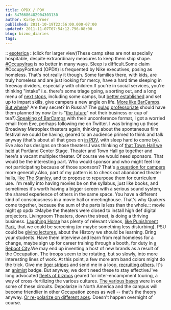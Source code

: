 ```yaml
---
title: OPDX / PDV
id: 8476686482904303130
author: Kirby Urner
published: 2011-10-19T22:56:00.000-07:00
updated: 2011-11-07T07:54:12.796-08:00
blog: bizmo_diaries
tags: 
---
```


[](http://www.flickr.com/photos/17157315@N00/6261545695/):: [esoterica](http://worldgame.blogspot.com/2011/10/esozone-talk.html) ::(click for larger view)These camp sites are not especially hospitable, despite extraordinary measures to keep them ship shape.  [#OccupyIraq](http://controlroom.blogspot.com/2011/10/workaday-world.html) is no better in many ways.  Sleep is difficult.Some claim #OccupyPortland (OPDX) is frequented by Nike executives, posing as homeless.  That's not really it though.  Some families there, with kids, are truly homeless and are just looking for mercy, have a hard time sleeping in freeway dividers, especially with children.If you're in social services, you're thinking "intake" i.e. there's some triage going, a sorting out, and a long menu of [next stops](http://controlroom.blogspot.com/2009/02/wanderers-200923.html), including some camps, but [better established](http://controlroom.blogspot.com/2006/07/civilian-technology.html) and set up to impart skills, give campers a new angle on life.  [More like BarCamps](http://mybizmo.blogspot.com/2010/10/barcamp-4.html).  [But where](http://worldgame.blogspot.com/2011/10/wherecamppdx.html)?  Are they secret?  In Russia?  The [gulag professoriate](http://worldgame.blogspot.com/2009/07/more-buckaneer-talk.html) should have them planned by now (or is "[the future](http://worldgame.blogspot.com/2010/12/dymaxion-home.html)" not their business or cup of tea?).[Speaking of BarCamps](http://controlroom.blogspot.com/2007/09/barcamp-alpha.html) with their unconference format, I got a worried email from Eve, perhaps following me on Twitter.  I was bringing up those Broadway Metroplex theaters again, thinking about the spontaneous film festival we could be having, geared to an audience primed to think and talk anyway (that's about all that goes on [in PDV](http://mybizmo.blogspot.com/2011/10/checking-in.html), with sleep hard to come by). Eve also has designs on those theaters.I was thinking of [that Town Hall we held](http://mybizmo.blogspot.com/2008/11/town-meeting.html) at Portland Center Stage.  Theater and Town Hall go together and here's a vacant multiplex theater.  Of course we would need sponsors.  That would be the interesting part.  Who would sponsor and who might feel like not participating because of those sponsors?  That's [a question for campers](http://grunch.net/archives/38) more generally.Also, part of my pattern is to check out abandoned theater halls, [like The Stanley](http://controlroom.blogspot.com/2009/05/flash-back.html), and to propose to repurpose them for curriculum use.  I'm really into having movies be on the syllabus, just like books, and sometimes it's worth having a bigger screen with a serious sound system, the shared experience of others in the same space.  You have a different kind of consciousness in a movie hall or meetinghouse.  That's why Quakers come together, because the sum of the parts is less than the whole.[](http://www.flickr.com/photos/17157315@N00/6266235975/):: movie night @ opdx ::Maybe the theaters were closed to install high def digital projectors.  Livingroom Theaters, down the street, is doing a thriving business.  [Laughing Horse](http://worldgame.blogspot.com/2011/02/other-mexico-movie-review.html) has plenty of relevant videos, [like Punishment Park](http://controlroom.blogspot.com/2009/12/punishment-park-movie-review.html), that we could be screening (or maybe something less disturbing).  PSU could be [giving lectures](http://worldgame.blogspot.com/2010/07/teaching-again.html), about the History we should be learning.  Bring your students.  Have them interview and learn from real homeless for a change, maybe sign up for career training through a booth, for duty in [a Reboot City](http://controlroom.blogspot.com/2010/04/cramming-and-cleaning.html).We may end up inventing a host of new brands as a result of the Occupation.  The troops seem to be rotating, but so slowly, into more interesting lines of work.  At this point, a few more arm band colors might do the trick.  Give me [tiger stripes](http://mybizmo.blogspot.com/2006/12/action-figure.html) and send me in a loop, [recruiting others](http://worldgame.blogspot.com/2011/06/captains-log.html).  It's an [animist](http://mybizmo.blogspot.com/2006/01/recruiting-new-wanderer.html) badge.  But anyway, we don't need these to stay effective.I've long advocated [fleets of bizmos](http://mybizmo.blogspot.com/2009/05/recap.html) geared for inter-encampment touring, a way of cross-fertilizing the various cultures.  [The various bases](http://controlroom.blogspot.com/2011/07/this-ones-for-you.html) were in on some of these circuits.  Depolarize in North America and the campus will become friendlier in other Occupation zones as well -- that's the theory anyway.  [Or re-polarize on different axes](http://controlroom.blogspot.com/2007/01/funny-story.html).  Doesn't happen overnight of course.[](http://www.flickr.com/photos/17157315@N00/6243126878/)